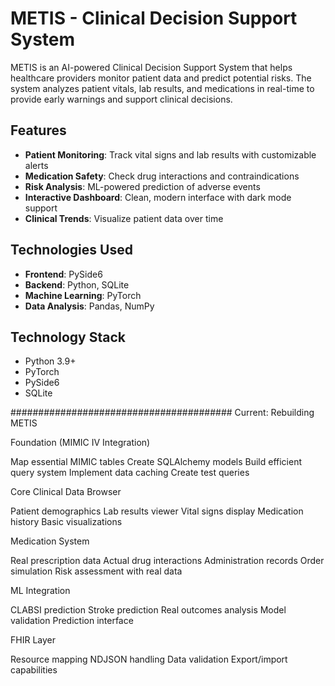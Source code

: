 # METIS - Clinical Decision Support System

METIS is an AI-powered Clinical Decision Support System that helps healthcare providers monitor patient data and predict potential risks. The system analyzes patient vitals, lab results, and medications in real-time to provide early warnings and support clinical decisions.

## Features

* **Patient Monitoring**: Track vital signs and lab results with customizable alerts
* **Medication Safety**: Check drug interactions and contraindications
* **Risk Analysis**: ML-powered prediction of adverse events
* **Interactive Dashboard**: Clean, modern interface with dark mode support
* **Clinical Trends**: Visualize patient data over time

## Technologies Used

* **Frontend**: PySide6
* **Backend**: Python, SQLite
* **Machine Learning**: PyTorch
* **Data Analysis**: Pandas, NumPy

## Technology Stack

* Python 3.9+
* PyTorch
* PySide6
* SQLite


########################################
Current:
Rebuilding METIS

Foundation (MIMIC IV Integration)

Map essential MIMIC tables
Create SQLAlchemy models
Build efficient query system
Implement data caching
Create test queries


Core Clinical Data Browser

Patient demographics
Lab results viewer
Vital signs display
Medication history
Basic visualizations


Medication System

Real prescription data
Actual drug interactions
Administration records
Order simulation
Risk assessment with real data


ML Integration

CLABSI prediction
Stroke prediction
Real outcomes analysis
Model validation
Prediction interface


FHIR Layer

Resource mapping
NDJSON handling
Data validation
Export/import capabilities



